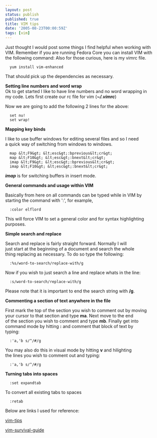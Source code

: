 ```yaml
---
layout: post
status: publish
published: true
title: VIM tips
date: '2005-08-23T00:00:59Z'
tags: [vim]
---
```

Just thought I would post some things I find helpful when working with  
 VIM. Remember if you are running Fedora Core you can install VIM with  
 the following command: Also for those curious, here is my vimrc file.

      yum install vim-enhanced

That should pick up the dependencies as necessary.

**Setting line numbers and word wrap**  
 Ok to get started I like to have line numbers and no word wrapping in  
 my code. Lets first create our rc file for vim (**_~/.vimrc_**)

Now we are going to add the following 2 lines for the above:

      set nu!
      set wrap!

**Mapping key binds**

I like to use buffer windows for editing several files and so I need  
 a quick way of switching from windows to windows.

      map &lt;F9&gt; &lt;esc&gt;:bprevious&lt;cr&gt;
      map &lt;F10&gt; &lt;esc&gt;:bnext&lt;cr&gt;
      imap &lt;F9&gt; &lt;esc&gt;:bprevious&lt;cr&gt;
      imap &lt;F10&gt; &lt;esc&gt;:bnext&lt;cr&gt;

**_imap_** is for switching buffers in insert mode.

**General commands and usage within VIM**

Basically from here on all commands can be typed while in VIM by  
 starting the command with ':', for example,

      :color elflord

This will force VIM to set a general color and for syntax highlighting  
 purposes.

**Simple search and replace**

Search and replace is fairly straight forward. Normally I will  
 just start at the beginning of a document and search the whole  
 thing replacing as necessary. To do so type the following:

      :%s/word-to-search/replace-with/g

Now if you wish to just search a line and replace whats in the line:

      :s/word-to-search/replace-with/g

Please note that it is important to end the search string with **/g**.

**Commenting a section of text anywhere in the file**

First mark the top of the section you wish to comment out by moving  
 your cursor to that section and type **ma**. Next move to the end  
 of the section you wish to comment and type **mb**. Finally get into  
 command mode by hitting **:** and comment that block of text by  
 typing:

      :'a,'b s/^/#/g

You may also do this in visual mode by hitting **v** and hilighting  
 the lines you wish to comment out and typing:

      :'a,'b s/^/#/g

**Turning tabs into spaces**

      :set expandtab

To convert all existing tabs to spaces

      :retab

Below are links I used for reference:

[vim-tips]("http://www.rayninfo.co.uk/vimtips.html")

[vim-survival-guide]("http://www.nuxified.org/vi_survival_guide")

